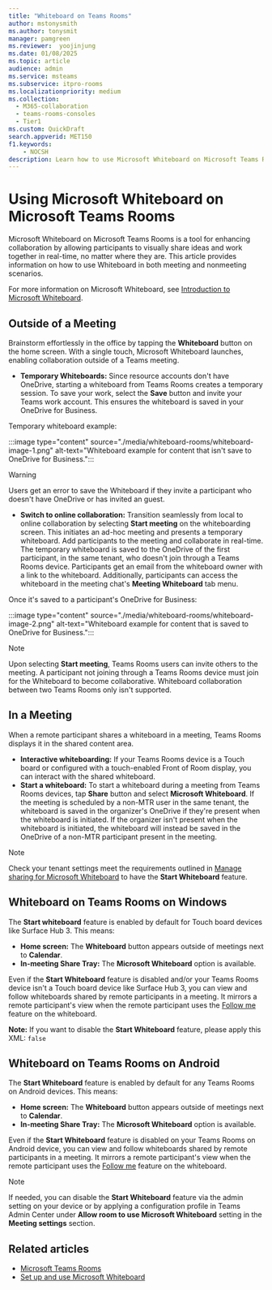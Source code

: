 ```yaml
---  
title: "Whiteboard on Teams Rooms" 
author: mstonysmith
ms.author: tonysmit
manager: pamgreen
ms.reviewer:  yoojinjung 
ms.date: 01/08/2025  
ms.topic: article
audience: admin
ms.service: msteams  
ms.subservice: itpro-rooms  
ms.localizationpriority: medium
ms.collection:
  - M365-collaboration
  - teams-rooms-consoles
  - Tier1
ms.custom: QuickDraft  
search.appverid: MET150  
f1.keywords:
    - NOCSH   
description: Learn how to use Microsoft Whiteboard on Microsoft Teams Rooms to enhance collaboration during and outside of scheduled meetings.
---  
```


# Using Microsoft Whiteboard on Microsoft Teams Rooms

Microsoft Whiteboard on Microsoft Teams Rooms is a tool for enhancing collaboration by allowing participants to visually share ideas and work together in real-time, no matter where they are. This article provides information on how to use Whiteboard in both meeting and nonmeeting scenarios.

For more information on Microsoft Whiteboard, see [Introduction to Microsoft Whiteboard](/microsoft-365/whiteboard).

## Outside of a Meeting

Brainstorm effortlessly in the office by tapping the **Whiteboard** button on the home screen. With a single touch, Microsoft Whiteboard launches, enabling collaboration outside of a Teams meeting.

- **Temporary Whiteboards:** Since resource accounts don't have OneDrive, starting a whiteboard from Teams Rooms creates a temporary session. To save your work, select the **Save** button and invite your Teams work account. This ensures the whiteboard is saved in your OneDrive for Business.

Temporary whiteboard example:

:::image type="content" source="./media/whiteboard-rooms/whiteboard-image-1.png" alt-text="Whiteboard example for content that isn't save to OneDrive for Business.":::

> [!WARNING]
> Users get an error to save the Whiteboard if they invite a participant who doesn't have OneDrive or has invited an guest.

- **Switch to online collaboration:** Transition seamlessly from local to online collaboration by selecting **Start meeting** on the whiteboarding screen. This initiates an ad-hoc meeting and presents a temporary whiteboard. Add participants to the meeting and collaborate in real-time. The temporary whiteboard is saved to the OneDrive of the first participant, in the same tenant, who doesn't join through a Teams Rooms device. Participants get an email from the whiteboard owner with a link to the whiteboard. Additionally, participants can access the whiteboard in the meeting chat's **Meeting Whiteboard** tab menu.

Once it's saved to a participant's OneDrive for Business:

:::image type="content" source="./media/whiteboard-rooms/whiteboard-image-2.png" alt-text="Whiteboard example for content that is saved to OneDrive for Business.":::

> [!NOTE]
> Upon selecting **Start meeting**, Teams Rooms users can invite others to the meeting. A participant not joining through a Teams Rooms device must join for the Whiteboard to become collaborative. Whiteboard collaboration between two Teams Rooms only isn't supported.

## In a Meeting

When a remote participant shares a whiteboard in a meeting, Teams Rooms displays it in the shared content area.

- **Interactive whiteboarding:** If your Teams Rooms device is a Touch board or configured with a touch-enabled Front of Room display, you can interact with the shared whiteboard.
- **Start a whiteboard:** To start a whiteboard during a meeting from Teams Rooms devices, tap **Share** button and select **Microsoft Whiteboard**. If the meeting is scheduled by a non-MTR user in the same tenant, the whiteboard is saved in the organizer's OneDrive if they're present when the whiteboard is initiated. If the organizer isn't present when the whiteboard is initiated, the whiteboard will instead be saved in the OneDrive of a non-MTR participant present in the meeting.

> [!NOTE]
> Check your tenant settings meet the requirements outlined in [Manage sharing for Microsoft Whiteboard](/microsoft-365/whiteboard/manage-sharing-organizations) to have the **Start Whiteboard** feature.

## Whiteboard on Teams Rooms on Windows

The **Start whiteboard** feature is enabled by default for Touch board devices like Surface Hub 3. This means:

- **Home screen:** The **Whiteboard** button appears outside of meetings next to **Calendar**.
- **In-meeting Share Tray:** The **Microsoft Whiteboard** option is available.

Even if the **Start Whiteboard** feature is disabled and/or your Teams Rooms device isn't a Touch board device like Surface Hub 3, you can view and follow whiteboards shared by remote participants in a meeting. It mirrors a remote participant's view when the remote participant uses the [Follow me](https://support.microsoft.com/office/guide-participants-through-a-whiteboard-with-follow-e5950c68-4fe1-4567-b39f-8fe523abc67a) feature on the whiteboard.

**Note:** If you want to disable the **Start Whiteboard** feature, please apply this XML: `false`

## Whiteboard on Teams Rooms on Android

The **Start Whiteboard** feature is enabled by default for any Teams Rooms on Android devices. This means:

- **Home screen:** The **Whiteboard** button appears outside of meetings next to **Calendar**.
- **In-meeting Share Tray:** The **Microsoft Whiteboard** option is available.

Even if the **Start Whiteboard** feature is disabled on your Teams Rooms on Android device, you can view and follow whiteboards shared by remote participants in a meeting. It mirrors a remote participant's view when the remote participant uses the [Follow me](https://support.microsoft.com/office/guide-participants-through-a-whiteboard-with-follow-e5950c68-4fe1-4567-b39f-8fe523abc67a) feature on the whiteboard.

> [!NOTE]
> If needed, you can disable the **Start Whiteboard** feature via the admin setting on your device or by applying a configuration profile in Teams Admin Center under **Allow room to use Microsoft Whiteboard** setting in the **Meeting settings** section.

## Related articles

- [Microsoft Teams Rooms](rooms-plan.md)
- [Set up and use Microsoft Whiteboard](/surface-hub/whiteboard-collaboration)